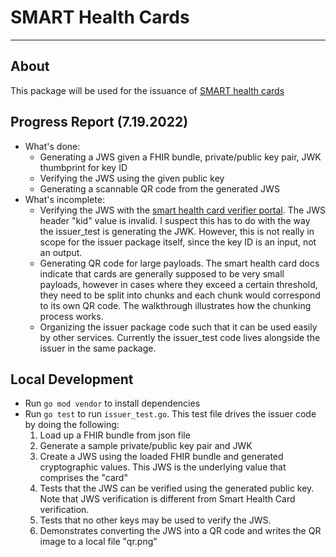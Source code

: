 # SMART Health Cards

---
## About

This package will be used for the issuance of [SMART health cards](https://spec.smarthealth.cards/)

## Progress Report (7.19.2022)
- What's done: 
  - Generating a JWS given a FHIR bundle, private/public key pair, JWK thumbprint for key ID
  - Verifying the JWS using the given public key
  - Generating a scannable QR code from the generated JWS
- What's incomplete:
  - Verifying the JWS with the [smart health card verifier portal](https://demo-portals.smarthealth.cards/VerifierPortal.html). The JWS header "kid" value is invalid. I suspect this has to do with the way the issuer_test is generating the JWK. However, this is not really in scope for the issuer package itself, since the key ID is an input, not an output.
  - Generating QR code for large payloads. The smart health card docs indicate that cards are generally supposed to be very small payloads, however in cases where they exceed a certain threshold, they need to be split into chunks and each chunk would correspond to its own QR code. The walkthrough illustrates how the chunking process works.
  - Organizing the issuer package code such that it can be used easily by other services. Currently the issuer_test code lives alongside the issuer in the same package.

## Local Development

- Run `go mod vendor` to install dependencies
- Run `go test` to run `issuer_test.go`. This test file drives the issuer code by doing the following:
  1. Load up a FHIR bundle from json file
  2. Generate a sample private/public key pair and JWK 
  3. Create a JWS using the loaded FHIR bundle and generated cryptographic values. This JWS is the underlying value that comprises the "card"
  4. Tests that the JWS can be verified using the generated public key. Note that JWS verification is different from Smart Health Card verification.
  5. Tests that no other keys may be used to verify the JWS.
  6. Demonstrates converting the JWS into a QR code and writes the QR image to a local file "qr.png"
